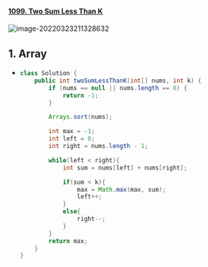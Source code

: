 #### [1099. Two Sum Less Than K](https://leetcode-cn.com/problems/two-sum-less-than-k/)

![image-20220323211328632](https://raw.githubusercontent.com/TWDH/Leetcode-From-Zero/pictures/img/image-20220323211328632.png)

## 1. Array

- ```java
  class Solution {
      public int twoSumLessThanK(int[] nums, int k) {
          if (nums == null || nums.length == 0) {
              return -1;
          }
  
          Arrays.sort(nums);
  
          int max = -1;
          int left = 0;
          int right = nums.length - 1;
  
          while(left < right){
              int sum = nums[left] + nums[right];
  
              if(sum < k){
                  max = Math.max(max, sum);
                  left++;
              }
              else{
                  right--;
              }
          }
          return max;
      }
  }
  ```

